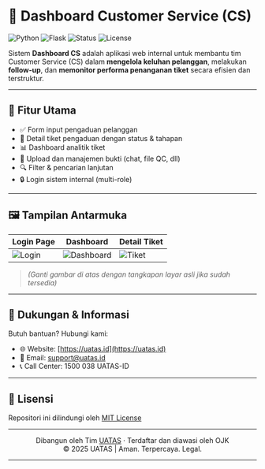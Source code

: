 # 💬 Dashboard Customer Service (CS)

![Python](https://img.shields.io/badge/Python-3.12.6-blue)
![Flask](https://img.shields.io/badge/Flask-3.0.3-lightgrey)
![Status](https://img.shields.io/badge/Status-Development-yellow)
![License](https://img.shields.io/badge/License-MIT-green)

Sistem **Dashboard CS** adalah aplikasi web internal untuk membantu tim Customer Service (CS) dalam **mengelola keluhan pelanggan**, melakukan **follow-up**, dan **memonitor performa penanganan tiket** secara efisien dan terstruktur.

---

## 🔧 Fitur Utama

- ✅ Form input pengaduan pelanggan
- 📄 Detail tiket pengaduan dengan status & tahapan
- 📊 Dashboard analitik tiket
- 📁 Upload dan manajemen bukti (chat, file QC, dll)
- 🔍 Filter & pencarian lanjutan
- 🔒 Login sistem internal (multi-role)

---

## 🖼️ Tampilan Antarmuka

| Login Page | Dashboard | Detail Tiket |
|------------|-----------|--------------|
| ![Login](https://via.placeholder.com/250x140.png?text=Login) | ![Dashboard](https://via.placeholder.com/250x140.png?text=Dashboard) | ![Tiket](https://via.placeholder.com/250x140.png?text=Detail+Tiket) |

> *(Ganti gambar di atas dengan tangkapan layar asli jika sudah tersedia)*

---

## 🤝 Dukungan & Informasi

Butuh bantuan? Hubungi kami:

- 🌐 Website: [https://uatas.id](https://uatas.id)
- 📧 Email: support@uatas.id
- 📞 Call Center: 1500 038 UATAS-ID

---

## 📄 Lisensi

Repositori ini dilindungi oleh [MIT License](LICENSE)

---

<div align="center">
  Dibangun oleh Tim <a href="https://uatas.id">UATAS</a> · Terdaftar dan diawasi oleh OJK
</div>

<div align="center">
  © 2025 UATAS | Aman. Terpercaya. Legal.
</div>


---
